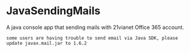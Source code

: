# JavaSendingMails
A java console app that sending mails with 21vianet Office 365 account.

``some users are having trouble to send email via Java SDK, please update javax.mail.jar to 1.6.2``
